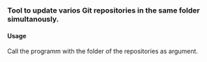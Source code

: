 ### Tool to update varios Git repositories in the same folder simultanously.

#### Usage

Call the programm with the folder of the repositories as argument.

